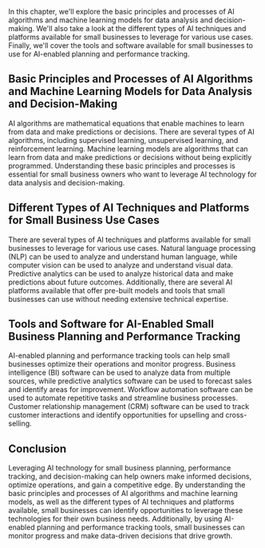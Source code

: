 
In this chapter, we'll explore the basic principles and processes of AI algorithms and machine learning models for data analysis and decision-making. We'll also take a look at the different types of AI techniques and platforms available for small businesses to leverage for various use cases. Finally, we'll cover the tools and software available for small businesses to use for AI-enabled planning and performance tracking.

Basic Principles and Processes of AI Algorithms and Machine Learning Models for Data Analysis and Decision-Making
-----------------------------------------------------------------------------------------------------------------

AI algorithms are mathematical equations that enable machines to learn from data and make predictions or decisions. There are several types of AI algorithms, including supervised learning, unsupervised learning, and reinforcement learning. Machine learning models are algorithms that can learn from data and make predictions or decisions without being explicitly programmed. Understanding these basic principles and processes is essential for small business owners who want to leverage AI technology for data analysis and decision-making.

Different Types of AI Techniques and Platforms for Small Business Use Cases
---------------------------------------------------------------------------

There are several types of AI techniques and platforms available for small businesses to leverage for various use cases. Natural language processing (NLP) can be used to analyze and understand human language, while computer vision can be used to analyze and understand visual data. Predictive analytics can be used to analyze historical data and make predictions about future outcomes. Additionally, there are several AI platforms available that offer pre-built models and tools that small businesses can use without needing extensive technical expertise.

Tools and Software for AI-Enabled Small Business Planning and Performance Tracking
----------------------------------------------------------------------------------

AI-enabled planning and performance tracking tools can help small businesses optimize their operations and monitor progress. Business intelligence (BI) software can be used to analyze data from multiple sources, while predictive analytics software can be used to forecast sales and identify areas for improvement. Workflow automation software can be used to automate repetitive tasks and streamline business processes. Customer relationship management (CRM) software can be used to track customer interactions and identify opportunities for upselling and cross-selling.

Conclusion
----------

Leveraging AI technology for small business planning, performance tracking, and decision-making can help owners make informed decisions, optimize operations, and gain a competitive edge. By understanding the basic principles and processes of AI algorithms and machine learning models, as well as the different types of AI techniques and platforms available, small businesses can identify opportunities to leverage these technologies for their own business needs. Additionally, by using AI-enabled planning and performance tracking tools, small businesses can monitor progress and make data-driven decisions that drive growth.
